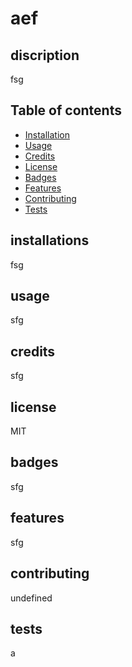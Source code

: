 # aef
   
## discription 
  fsg

## Table of contents 

* [Installation](#installation)
* [Usage](#usage)
* [Credits](#credits)
* [License](#license)
* [Badges](#badges)
* [Features](#features)
* [Contributing](#contributing)
* [Tests](#tests)

## installations 
fsg
## usage
 sfg

## credits 
sfg

## license
MIT

## badges
sfg

## features
sfg

## contributing 
undefined

## tests
a

